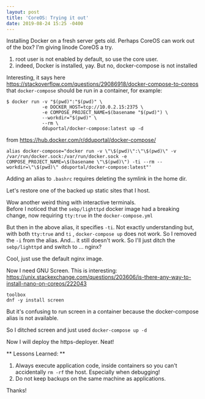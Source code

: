 ```yaml
---
layout: post
title: 'CoreOS: Trying it out'
date: 2019-08-24 15:25 -0400
---
```


Installing Docker on a fresh server gets old.  Perhaps CoreOS can work out of the box?
I'm giving linode CoreOS a try.
  
1.  root user is not enabled by default, so use the core user. 
1.  indeed, Docker is installed, yay.  But no, docker-compose is not installed
  
Interesting, it says here <https://stackoverflow.com/questions/29086918/docker-compose-to-coreos>
that `docker-compose` should be run in a container, for example: 
```
$ docker run -v "$(pwd)":"$(pwd)" \
             -e DOCKER_HOST=tcp://10.0.2.15:2375 \
             -e COMPOSE_PROJECT_NAME=$(basename "$(pwd)") \
             --workdir="$(pwd)" \
             --rm \
             dduportal/docker-compose:latest up -d
```
from <https://hub.docker.com/r/dduportal/docker-compose/>

```
alias docker-compose="docker run -v \"\$(pwd)\":\"\$(pwd)\" -v /var/run/docker.sock:/var/run/docker.sock -e COMPOSE_PROJECT_NAME=\$(basename \"\$(pwd)\") -ti --rm --workdir=\"\$(pwd)\" dduportal/docker-compose:latest"' 
```

Adding an alias to `.bashrc` requires deleting the symlink in the home dir.


Let's restore one of the backed up static sites that I host.  
  
Wow another weird thing with interactive terminals.  
Before I noticed that the `sebp/lighttpd` docker image had a breaking change, now requiring `tty:true` in the `docker-compose.yml`
  
But then in the above alias, it specifies `-ti`.  Not exactly understanding but, with both `tty:true` and `ti` , `docker-compose up` does not work.  So I removed the `-i` from the alias.  And... it still doesn't work.  So I'll just ditch the `sebp/lighttpd` and switch to ... nginx?  
  
Cool, just use the default nginx image.  
  
Now I need GNU Screen.  This is interesting:  <https://unix.stackexchange.com/questions/203606/is-there-any-way-to-install-nano-on-coreos/222043>
```
toolbox
dnf -y install screen
```
But it's confusing to run screen in a container because the docker-compose alias is not available.  
  
So I ditched screen and just used `docker-compose up -d`
  
  
Now I will deploy the https-deployer.  Neat!  
  
** Lessons Learned: **
1. Always execute application code, inside containers so you can't accidentally `rm -rf` the host.  Especially when debugging!
1. Do not keep backups on the same machine as applications.
  
Thanks!
